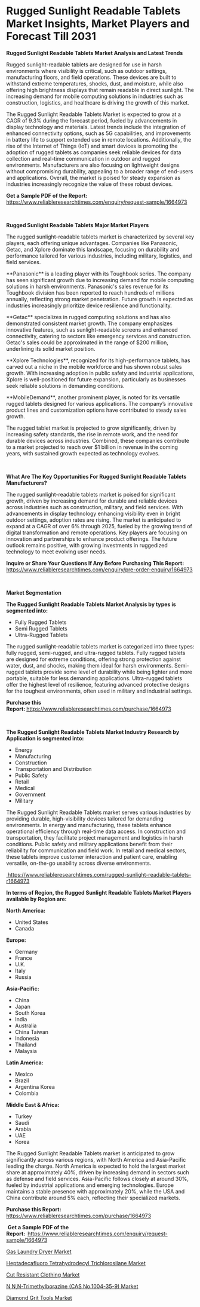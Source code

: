 <p><h1>Rugged Sunlight Readable Tablets Market Insights, Market Players and Forecast Till 2031</h1></p><p><strong>Rugged Sunlight Readable Tablets Market Analysis and Latest Trends</strong></p>
<p><p>Rugged sunlight-readable tablets are designed for use in harsh environments where visibility is critical, such as outdoor settings, manufacturing floors, and field operations. These devices are built to withstand extreme temperatures, shocks, dust, and moisture, while also offering high brightness displays that remain readable in direct sunlight. The increasing demand for mobile computing solutions in industries such as construction, logistics, and healthcare is driving the growth of this market.</p><p>The Rugged Sunlight Readable Tablets Market is expected to grow at a CAGR of 9.3% during the forecast period, fueled by advancements in display technology and materials. Latest trends include the integration of enhanced connectivity options, such as 5G capabilities, and improvements in battery life to support extended use in remote locations. Additionally, the rise of the Internet of Things (IoT) and smart devices is promoting the adoption of rugged tablets as companies seek reliable devices for data collection and real-time communication in outdoor and rugged environments. Manufacturers are also focusing on lightweight designs without compromising durability, appealing to a broader range of end-users and applications. Overall, the market is poised for steady expansion as industries increasingly recognize the value of these robust devices.</p></p>
<p><strong>Get a Sample PDF of the Report:&nbsp;</strong> <a href="https://www.reliableresearchtimes.com/enquiry/request-sample/1664973?utm_campaign=1287&utm_medium=2&utm_source=Github&utm_content=ia&utm_term=29092024&utm_id=rugged-sunlight-readable-tablets">https://www.reliableresearchtimes.com/enquiry/request-sample/1664973</a></p>
<p>&nbsp;</p>
<p><strong>Rugged Sunlight Readable Tablets Major Market Players</strong></p>
<p><p>The rugged sunlight-readable tablets market is characterized by several key players, each offering unique advantages. Companies like Panasonic, Getac, and Xplore dominate this landscape, focusing on durability and performance tailored for various industries, including military, logistics, and field services.</p><p>**Panasonic** is a leading player with its Toughbook series. The company has seen significant growth due to increasing demand for mobile computing solutions in harsh environments. Panasonic's sales revenue for its Toughbook division has been reported to reach hundreds of millions annually, reflecting strong market penetration. Future growth is expected as industries increasingly prioritize device resilience and functionality.</p><p>**Getac** specializes in rugged computing solutions and has also demonstrated consistent market growth. The company emphasizes innovative features, such as sunlight-readable screens and enhanced connectivity, catering to sectors like emergency services and construction. Getac's sales could be approximated in the range of $200 million, underlining its solid market position.</p><p>**Xplore Technologies**, recognized for its high-performance tablets, has carved out a niche in the mobile workforce and has shown robust sales growth. With increasing adoption in public safety and industrial applications, Xplore is well-positioned for future expansion, particularly as businesses seek reliable solutions in demanding conditions.</p><p>**MobileDemand**, another prominent player, is noted for its versatile rugged tablets designed for various applications. The company’s innovative product lines and customization options have contributed to steady sales growth. </p><p>The rugged tablet market is projected to grow significantly, driven by increasing safety standards, the rise in remote work, and the need for durable devices across industries. Combined, these companies contribute to a market projected to reach over $1 billion in revenue in the coming years, with sustained growth expected as technology evolves.</p></p>
<p>&nbsp;</p>
<p><strong>What Are The Key Opportunities For Rugged Sunlight Readable Tablets Manufacturers?</strong></p>
<p><p>The rugged sunlight-readable tablets market is poised for significant growth, driven by increasing demand for durable and reliable devices across industries such as construction, military, and field services. With advancements in display technology enhancing visibility even in bright outdoor settings, adoption rates are rising. The market is anticipated to expand at a CAGR of over 6% through 2025, fueled by the growing trend of digital transformation and remote operations. Key players are focusing on innovation and partnerships to enhance product offerings. The future outlook remains positive, with growing investments in ruggedized technology to meet evolving user needs.</p></p>
<p><strong>Inquire or Share Your Questions If Any Before Purchasing This Report:</strong> <a href="https://www.reliableresearchtimes.com/enquiry/pre-order-enquiry/1664973?utm_campaign=1287&utm_medium=2&utm_source=Github&utm_content=ia&utm_term=29092024&utm_id=rugged-sunlight-readable-tablets">https://www.reliableresearchtimes.com/enquiry/pre-order-enquiry/1664973</a></p>
<p>&nbsp;</p>
<p><strong>Market Segmentation</strong></p>
<p><strong>The Rugged Sunlight Readable Tablets Market Analysis by types is segmented into:</strong></p>
<p><ul><li>Fully Rugged Tablets</li><li>Semi Rugged Tablets</li><li>Ultra-Rugged Tablets</li></ul></p>
<p><p>The rugged sunlight-readable tablets market is categorized into three types: fully rugged, semi-rugged, and ultra-rugged tablets. Fully rugged tablets are designed for extreme conditions, offering strong protection against water, dust, and shocks, making them ideal for harsh environments. Semi-rugged tablets provide some level of durability while being lighter and more portable, suitable for less demanding applications. Ultra-rugged tablets offer the highest level of resilience, featuring advanced protective designs for the toughest environments, often used in military and industrial settings.</p></p>
<p><strong>Purchase this Report:&nbsp;</strong><a href="https://www.reliableresearchtimes.com/purchase/1664973?utm_campaign=1287&utm_medium=2&utm_source=Github&utm_content=ia&utm_term=29092024&utm_id=rugged-sunlight-readable-tablets">https://www.reliableresearchtimes.com/purchase/1664973</a></p>
<p>&nbsp;</p>
<p><strong>The Rugged Sunlight Readable Tablets Market Industry Research by Application is segmented into:</strong></p>
<p><ul><li>Energy</li><li>Manufacturing</li><li>Construction</li><li>Transportation and Distribution</li><li>Public Safety</li><li>Retail</li><li>Medical</li><li>Government</li><li>Military</li></ul></p>
<p><p>The Rugged Sunlight Readable Tablets market serves various industries by providing durable, high-visibility devices tailored for demanding environments. In energy and manufacturing, these tablets enhance operational efficiency through real-time data access. In construction and transportation, they facilitate project management and logistics in harsh conditions. Public safety and military applications benefit from their reliability for communication and field work. In retail and medical sectors, these tablets improve customer interaction and patient care, enabling versatile, on-the-go usability across diverse environments.</p></p>
<p><a href="https://www.reliableresearchtimes.com/rugged-sunlight-readable-tablets-r1664973?utm_campaign=1287&utm_medium=2&utm_source=Github&utm_content=ia&utm_term=29092024&utm_id=rugged-sunlight-readable-tablets">&nbsp;https://www.reliableresearchtimes.com/rugged-sunlight-readable-tablets-r1664973</a></p>
<p><strong>In terms of Region, the Rugged Sunlight Readable Tablets Market Players available by Region are:</strong></p>
<p>
    <p> <strong> North America: </strong>
        <ul>
            <li>United States</li>
            <li>Canada</li>
        </ul>
        </p> 
    <p> <strong> Europe: </strong>
        <ul>
            <li>Germany</li>
            <li>France</li>
            <li>U.K.</li>
            <li>Italy</li>
            <li>Russia</li>
        </ul>
        </p> 
    <p> <strong> Asia-Pacific: </strong>
        <ul>
            <li>China</li>
            <li>Japan</li>
            <li>South Korea</li>
            <li>India</li>
            <li>Australia</li>
            <li>China Taiwan</li>
            <li>Indonesia</li>
            <li>Thailand</li>
            <li>Malaysia</li>
        </ul>
        </p> 
    <p> <strong> Latin America: </strong>
        <ul>
            <li>Mexico</li>
            <li>Brazil</li>
            <li>Argentina Korea</li>
            <li>Colombia</li>
        </ul>
        </p> 
    <p> <strong> Middle East & Africa: </strong>
        <ul>
            <li>Turkey</li>
            <li>Saudi</li>
            <li>Arabia</li>
            <li>UAE</li>
            <li>Korea</li>
        </ul>
    </p>
    </p>
<p><p>The Rugged Sunlight Readable Tablets market is anticipated to grow significantly across various regions, with North America and Asia-Pacific leading the charge. North America is expected to hold the largest market share at approximately 40%, driven by increasing demand in sectors such as defense and field services. Asia-Pacific follows closely at around 30%, fueled by industrial applications and emerging technologies. Europe maintains a stable presence with approximately 20%, while the USA and China contribute around 5% each, reflecting their specialized markets.</p></p>
<p><strong>Purchase this Report: </strong><a href="https://www.reliableresearchtimes.com/purchase/1664973?utm_campaign=1287&utm_medium=2&utm_source=Github&utm_content=ia&utm_term=29092024&utm_id=rugged-sunlight-readable-tablets">https://www.reliableresearchtimes.com/purchase/1664973</a></p>
<p>&nbsp;<strong>Get a Sample PDF of the Report:&nbsp;&nbsp;</strong><a href="https://www.reliableresearchtimes.com/enquiry/request-sample/1664973?utm_campaign=1287&utm_medium=2&utm_source=Github&utm_content=ia&utm_term=29092024&utm_id=rugged-sunlight-readable-tablets">https://www.reliableresearchtimes.com/enquiry/request-sample/1664973</a></p>
<p><strong></strong></p>
<p><p><a href="https://www.linkedin.com/pulse/driving-market-forces-gas-laundry-dryer-trends-future-8elcf?utm_campaign=1287&utm_medium=2&utm_source=Github&utm_content=ia&utm_term=29092024&utm_id=rugged-sunlight-readable-tablets">Gas Laundry Dryer Market</a></p><p><a href="https://issuu.com/reportprime-2/docs/heptadecafluoro-tetrahydrodecyl-tri_82e642a5496c45?utm_campaign=1287&utm_medium=2&utm_source=Github&utm_content=ia&utm_term=29092024&utm_id=rugged-sunlight-readable-tablets">Heptadecafluoro Tetrahydrodecyl Trichlorosilane Market</a></p><p><a href="https://www.linkedin.com/pulse/cut-resistant-clothing-market-revolution-2024-2031-trends-idc5f?utm_campaign=1287&utm_medium=2&utm_source=Github&utm_content=ia&utm_term=29092024&utm_id=rugged-sunlight-readable-tablets">Cut Resistant Clothing Market</a></p><p><a href="https://issuu.com/reportprime-2/docs/nnn-trimethylborazine-cas-no1004-35_b239fac2c03420?utm_campaign=1287&utm_medium=2&utm_source=Github&utm_content=ia&utm_term=29092024&utm_id=rugged-sunlight-readable-tablets">N,N,N-Trimethylborazine (CAS No.1004-35-9) Market</a></p><p><a href="https://www.linkedin.com/pulse/diamond-grit-tools-market-investigation-industry-evolution-forecast-efy8e?utm_campaign=1287&utm_medium=2&utm_source=Github&utm_content=ia&utm_term=29092024&utm_id=rugged-sunlight-readable-tablets">Diamond Grit Tools Market</a></p></p>